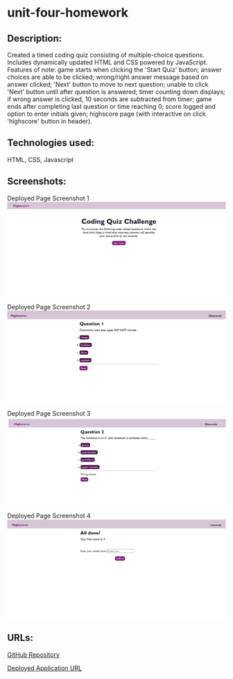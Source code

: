 # unit-four-homework

## Description: 
Created a timed coding quiz consisting of multiple-choice questions. Includes dynamically updated HTML and CSS powered by JavaScript. Features of note: game starts when clicking the 'Start Quiz' button; answer choices are able to be clicked; wrong/right answer message based on answer clicked; 'Next' button to move to next question; unable to click 'Next' button until after question is answered; timer counting down displays; if wrong answer is clicked, 10 seconds are subtracted from timer; game ends after completing last question or time reaching 0; score logged and option to enter initials given; highscore page (with interactive on click 'highscore' button in header).

## Technologies used: 
HTML, CSS, Javascript

## Screenshots: 
Deployed Page Screenshot 1 
<img src='assets\images\Screenshot 1.png' alt='Screenshot 1 of deployed page'>


Deployed Page Screenshot 2
<img src='assets\images\Screenshot 2.png' alt='Screenshot 2 of deployed page'>


Deployed Page Screenshot 3
<img src='assets\images\Screenshot 3.png' alt='Screenshot 3 of deployed page'>


Deployed Page Screenshot 4
<img src='assets\images\Screenshot 4.png' alt='Screenshot 4 of deployed page'>

## URLs:

<a href="https://github.com/mlward639/unit-four-homework">GitHub Repository</a>

<a href="https://mlward639.github.io/unit-four-homework/">Deployed Application URL</a>
